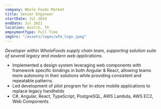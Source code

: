 ```yaml
---
company: Whole Foods Market
title: Senior Engineer
startDate: Jul 2019
endDate: Jul 2021
location: Austin, TX
empoymentType: Full Time
imgSrc: "/assets/logos/wfm_logo.jpeg"
---
```


_Developer within WholeFoods supply chain team, supporting solution suite of several legacy and modern web applications._

- Implemented a design system leveraging web components with framework specific bindings in both Angular & React, allowing teams more autonomy in their solutions while providing consistent and repeatable patterns.
- Led development of pilot program for in-store mobile applications to replace legacy handhelds
- C#, Angular, React, TypeScript, PostgreSQL, AWS Lambda, AWS EC2, Web Components
